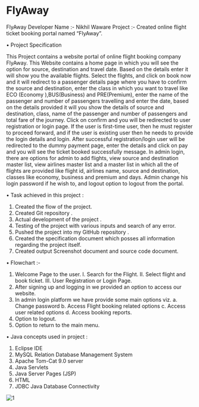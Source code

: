 # FlyAway

FlyAway
Developer Name :- Nikhil Waware
Project :- Created online flight ticket booking portal named “FlyAway”.

•	Project Specification

This Project contains a website portal of online flight booking company FlyAway.
This Website contains a home page in which you will see the option for source, destination and travel date. Based on the details enter it will show you the available flights. Select the flights, and click on book now and it will redirect to a passenger details page where you have to confirm the source and destination, enter the class in which you want to travel like ECO (Economy ),BUS(Business) and PRE(Premium), enter the name of the passenger and number of passengers travelling and enter the date, based on the details provided it will you show the details of source and destination, class, name of the passenger and number of passengers and total fare of the journey. Click on confirm and you will be redirected to user registration or login page. If the user is first-time user, then he must register to proceed forward, and if the user is existing user then he needs to provide the login details and login. After successful registration/login user will be redirected to the dummy payment page, enter the details and click on pay and you will see the ticket booked successfully message. 
In admin login, there are options for admin to add flights, view source and destination master list, view airlines master list and a master list in which all the of flights are provided like flight id,  airlines name, source and destination, classes like economy, business and premium and days. Admin change his login password if he wish to, and logout option to logout from the portal.

•	Task achieved in this project :

1.	Created the flow of the project.
2.	Created Git repository .
3.	Actual development of the project .
4.	Testing of the project with various inputs and search of any error.
5.	Pushed the project into my GitHub repository .
6.	Created the specification document which posses all information regarding the project itself.
7.	Created output Screenshot document and source code document.


•	Flowchart :-
1.	Welcome Page to the user.
I.	Search for the Flight.
II.	Select flight and book ticket.
III.	User Registration or Login Page.
2.	After signing up and logging in we provided an option to access our website.
3.	In admin login platform we have provide some main options viz.
a.	Change password
b.	Access Flight booking related options
c.	Access user related options
d.	Access booking reports.
4.	Option to logout.
5.	Option to return to the main menu.

•	Java concepts used in project :

1.	Eclipse IDE
2.	MySQL Relation Database Management System
3.	Apache Tom-Cat 9.0 server
4.	Java Servlets
5.	Java Server Pages (JSP)
6.	HTML
7.	JDBC Java Database Connectivity


![1](https://user-images.githubusercontent.com/118619133/217248613-9c2b7b9e-057d-4bce-8543-17eb08bcc440.jpg)

